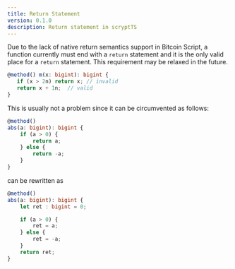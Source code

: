 ```yaml
---
title: Return Statement
version: 0.1.0
description: Return statement in scryptTS
---
```


Due to the lack of native return semantics support in Bitcoin Script, a function currently must end with a `return` statement and it is the only valid place for a `return` statement. This requirement may be relaxed in the future.

```ts
@method() m(x: bigint): bigint {
   if (x > 2n) return x; // invalid
   return x + 1n;  // valid
}
```

This is usually not a problem since it can be circumvented as follows:

```ts
@method()
abs(a: bigint): bigint {
    if (a > 0) {
        return a;
    } else {
        return -a;
    }
}
```

can be rewritten as

```ts
@method()
abs(a: bigint): bigint {
    let ret : bigint = 0;

    if (a > 0) {
        ret = a;
    } else {
        ret = -a;
    }
    return ret;
}
```
